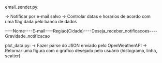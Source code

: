 email_sender.py:

-> Notificar por e-mail salvo 
-> Controlar datas e horarios de acordo com uma flag dada pelo banco de dados

----Nome----E-mail----Regiao(Cidade)----Deseja_receber_notificacoes----Gravidade_notificacao

plot_data.py:
-> Fazer parse do JSON enviado pelo OpenWeatherAPI
-> Retornar uma figura com o gráfico desejado pelo usuário (histograma, linha, scatter)